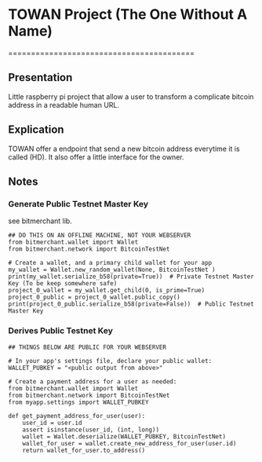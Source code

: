 # TOWAN Project (The One Without A Name) #
=========================================

## Presentation ##

Little raspberry pi project that allow a user to transform a complicate bitcoin address in a readable human URL.

## Explication ##

TOWAN offer a endpoint that send a new bitcoin address everytime it is called (HD). It also offer a little interface for the owner.

## Notes ##

### Generate Public Testnet Master Key ###

see bitmerchant lib.

```
## DO THIS ON AN OFFLINE MACHINE, NOT YOUR WEBSERVER
from bitmerchant.wallet import Wallet
from bitmerchant.network import BitcoinTestNet

# Create a wallet, and a primary child wallet for your app
my_wallet = Wallet.new_random_wallet(None, BitcoinTestNet )
print(my_wallet.serialize_b58(private=True))  # Private Testnet Master Key (To be keep somewhere safe)
project_0_wallet = my_wallet.get_child(0, is_prime=True)
project_0_public = project_0_wallet.public_copy()
print(project_0_public.serialize_b58(private=False))  # Public Testnet Master Key
```

### Derives Public Testnet Key ###

```
## THINGS BELOW ARE PUBLIC FOR YOUR WEBSERVER

# In your app's settings file, declare your public wallet:
WALLET_PUBKEY = "<public output from above>"

# Create a payment address for a user as needed:
from bitmerchant.wallet import Wallet
from bitmerchant.network import BitcoinTestNet
from myapp.settings import WALLET_PUBKEY

def get_payment_address_for_user(user):
    user_id = user.id
    assert isinstance(user_id, (int, long))
    wallet = Wallet.deserialize(WALLET_PUBKEY, BitcoinTestNet)
    wallet_for_user = wallet.create_new_address_for_user(user.id)
    return wallet_for_user.to_address()
```
